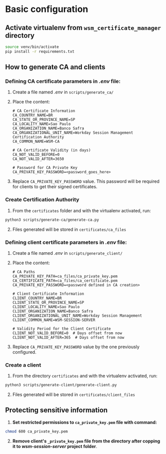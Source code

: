 # Basic configuration

## Activate virtualenv from `wsm_certificate_manager` directory

```bash
source venv/bin/activate
pip install -r requirements.txt
```

## How to generate CA and clients

### Defining CA certificate parameters in *.env* file:

1. Create a file named *.env* in ``scripts/generate_ca/``
2. Place the content:

    ```
    # CA Certificate Information
    CA_COUNTRY_NAME=BR
    CA_STATE_OR_PROVINCE_NAME=SP
    CA_LOCALITY_NAME=Sao Paulo
    CA_ORGANIZATION_NAME=Banco Safra
    CA_ORGANIZATIONAL_UNIT_NAME=Workday Session Management Certification Authority
    CA_COMMON_NAME=WSM-CA

    # CA Certificate Validity (in days)
    CA_NOT_VALID_BEFORE=0
    CA_NOT_VALID_AFTER=3650

    # Password for CA Private Key
    CA_PRIVATE_KEY_PASSWORD=<password_goes_here>
    ```

3. Replace `CA_PRIVATE_KEY_PASSWORD` value. This password will be required for clients to get their signed certificates.

### Create Certification Authority

1. From the `certificates` folder and with the virtualenv activated, run:
```bash
python3 scripts/generate-ca/generate-ca.py
```
2. Files generated will be stored in `certificates/ca_files`


### Defining client certificate parameters in *.env* file:
1. Create a file named *.env* in ``scripts/generate_client/``
2. Place the content:

    ```
    # CA Paths
    CA_PRIVATE_KEY_PATH=ca_files/ca_private_key.pem
    CA_CERTIFICATE_PATH=ca_files/ca_certificate.pem
    CA_PRIVATE_KEY_PASSWORD=<password defined in CA creation>

    # Client Certificate Information
    CLIENT_COUNTRY_NAME=BR
    CLIENT_STATE_OR_PROVINCE_NAME=SP
    CLIENT_LOCALITY_NAME=Sao Paulo
    CLIENT_ORGANIZATION_NAME=Banco Safra
    CLIENT_ORGANIZATIONAL_UNIT_NAME=Workday Session Management
    CLIENT_COMMON_NAME=WSM-SESSION-SERVER

    # Validity Period for the Client Certificate
    CLIENT_NOT_VALID_BEFORE=0  # Days offset from now
    CLIENT_NOT_VALID_AFTER=365  # Days offset from now
    ```

3. Replace `CA_PRIVATE_KEY_PASSWORD` value by the one previously configured.

### Create a client

1. From the directory `certificates` and with the virtualenv activated, run:
```bash
python3 scripts/generate-client/generate-client.py
```
2. Files generated will be stored in `certificates/client_files`

## Protecting sensitive information

1. **Set restricted permissions to `ca_private_key.pem` file with command:**

```bash
chmod 600 ca_private_key.pem
```
2. **Remove client's `_private_key.pem` file from the directory after copping it to *wsm-session-server* project folder**.
